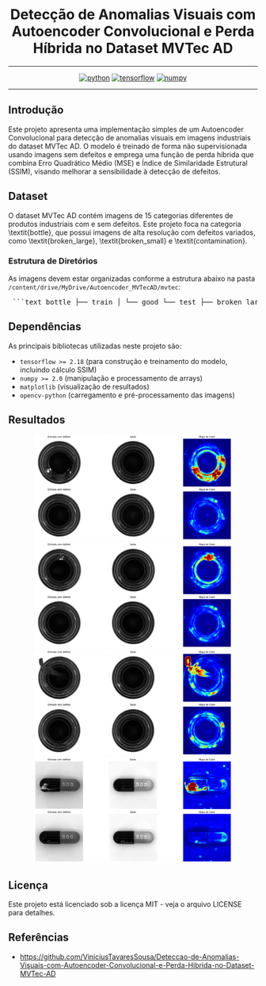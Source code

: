 <div align="center">

# Detecção de Anomalias Visuais com Autoencoder Convolucional e Perda Híbrida no Dataset MVTec AD

----------

[![python](https://img.shields.io/badge/python-3.11.13-green)]()
[![tensorflow](https://img.shields.io/badge/tensorflow-2.18.0-orange)]()
[![numpy](https://img.shields.io/badge/numpy-2.0.2-blue)]()

----------

<div align="left">

## Introdução

Este projeto apresenta uma implementação simples de um Autoencoder Convolucional para detecção de anomalias visuais em imagens industriais do dataset MVTec AD. O modelo é treinado de forma não supervisionada usando imagens sem defeitos e emprega uma função de perda híbrida que combina Erro Quadrático Médio (MSE) e Índice de Similaridade Estrutural (SSIM), visando melhorar a sensibilidade à detecção de defeitos.

## Dataset

O dataset MVTec AD contém imagens de 15 categorias diferentes de produtos industriais com e sem defeitos. Este projeto foca na categoria \textit{bottle}, que possui imagens de alta resolução com defeitos variados, como \textit{broken\_large}, \textit{broken\_small} e \textit{contamination}.

### Estrutura de Diretórios

As imagens devem estar organizadas conforme a estrutura abaixo na pasta `/content/drive/MyDrive/Autoencoder_MVTecAD/mvtec`:

<pre> ```text bottle ├── train │ └── good └── test ├── broken_large ├── broken_small ├── contamination └── good ``` </pre>

## Dependências

As principais bibliotecas utilizadas neste projeto são:

* `tensorflow >= 2.18`  (para construção e treinamento do modelo, incluindo cálculo SSIM)
* `numpy >= 2.0`        (manipulação e processamento de arrays)
* `matplotlib`          (visualização de resultados)
* `opencv-python`       (carregamento e pré-processamento das imagens)

## Resultados

<div align="center">

<img src="resultados/bottle_broken_large.png" width="400" alt="Bottle - Broken Large"/>
<img src="resultados/bottle_broken_small.png" width="400" alt="Bottle - Broken Small"/>
<img src="resultados/bottle_contamination.png" width="400" alt="Bottle - Contamination"/>
<img src="resultados/capsule_crack.png" width="400" alt="Capsule - Crack"/>

</div>

## Licença

Este projeto está licenciado sob a licença MIT - veja o arquivo LICENSE para detalhes.

## Referências

* https://github.com/ViniciusTavaresSousa/Deteccao-de-Anomalias-Visuais-com-Autoencoder-Convolucional-e-Perda-Hibrida-no-Dataset-MVTec-AD  

</div>

